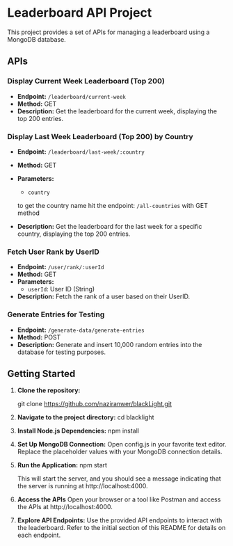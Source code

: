 # Leaderboard API Project

This project provides a set of APIs for managing a leaderboard using a MongoDB database.

## APIs

### Display Current Week Leaderboard (Top 200)

- **Endpoint:** `/leaderboard/current-week`
- **Method:** GET
- **Description:** Get the leaderboard for the current week, displaying the top 200 entries.

### Display Last Week Leaderboard (Top 200) by Country

- **Endpoint:** `/leaderboard/last-week/:country`
- **Method:** GET
- **Parameters:**
  - `country`
  
   to get the country name hit the endpoint: `/all-countries` with GET method

- **Description:** Get the leaderboard for the last week for a specific country, displaying the top 200 entries.

### Fetch User Rank by UserID

- **Endpoint:** `/user/rank/:userId`
- **Method:** GET
- **Parameters:**
  - `userId`: User ID (String)
- **Description:** Fetch the rank of a user based on their UserID.

### Generate Entries for Testing

- **Endpoint:** `/generate-data/generate-entries`
- **Method:** POST
- **Description:** Generate and insert 10,000 random entries into the database for testing purposes.

## Getting Started

1. **Clone the repository:**

   git clone https://github.com/naziranwer/blackLight.git

2.  **Navigate to the project directory:**
    cd blacklight

3. **Install Node.js Dependencies:**
     npm install

4. **Set Up MongoDB Connection:**
    Open config.js in your favorite text editor.
    Replace the placeholder values with your MongoDB connection details.

5. **Run the Application:**
     npm start
    
    This will start the server, and you should see a message indicating that the server is running at http://localhost:4000.
    
6. **Access the APIs**
    Open your browser or a tool like Postman and access the APIs at http://localhost:4000.

7. **Explore API Endpoints:**
   Use the provided API endpoints to interact with the leaderboard. Refer to the initial section of this README for details on each endpoint.
